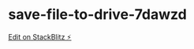 # save-file-to-drive-7dawzd

[Edit on StackBlitz ⚡️](https://stackblitz.com/edit/save-file-to-drive-7dawzd)